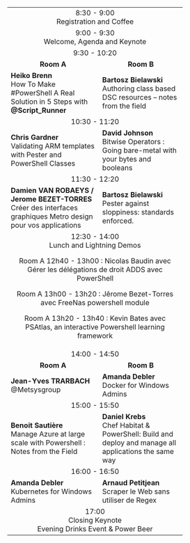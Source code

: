 <table style="width:80%">
  <tr>
    <td colspan="2" style="text-align:center">8:30 - 9:00<br/>
    Registration and Coffee</td>
  </tr>
  <tr>
    <td colspan="2" style="text-align:center">9:00 - 9:30<br/>
    Welcome, Agenda and Keynote</td>
  </tr>
  <tr>
    <td colspan="2" style="text-align:center">9:30 - 10:20</td>
  </tr>
    <tr>
    <td style="text-align:center"> <b>Room A</b></td> <td style="text-align:center"> <b>Room B</b></td>
  </tr>
    <tr>
    <td> <b>Heiko Brenn</b><br/>
    How To Make #PowerShell A Real Solution in 5 Steps with <b>@Script_Runner</b>
    </td> <td> <b>Bartosz Bielawski</b><Br>
    Authoring class based DSC resources – notes from the field
    </td>
  </tr>
  <tr>
    <td colspan="2" style="text-align:center">10:30 - 11:20</td>
  </tr>
    <tr>
    <td> <b>Chris Gardner</b> <br/>
    Validating ARM templates with Pester and PowerShell Classes</td> <td>
    <b>David Johnson</b><br/>
    Bitwise Operators : Going bare-metal with your bytes and booleans
    </td>
  </tr>
  <tr>
    <td colspan="2" style="text-align:center">11:30 - 12:20</td>
  </tr>
    <tr>
    <td> 
    <b>Damien VAN ROBAEYS / Jerome BEZET-TORRES</b><br/>
Créer des interfaces graphiques Metro design pour vos applications
    </td> <td><b>Bartosz Bielawski</b><Br/>
    Pester against sloppiness: standards enforced.
     </td>
  </tr>
    <tr>
    <td colspan="2" style="text-align:center">12:30 - 14:00<br/>
    Lunch and Lightning Demos
      <p>Room A 12h40 - 13h00 : Nicolas Baudin avec Gérer les délégations de droit ADDS avec PowerShell</p>
      <p>Room A 13h00 - 13h20 : Jêrome Bezet-Torres avec FreeNas powershell module</p>
      <p>Room A 13h20 - 13h40 : Kevin Bates avec PSAtlas, an interactive Powershell learning framework</p></td>
     </td> 
  </tr>
 <tr>
    <td colspan="2" style="text-align:center">14:00 - 14:50</td>
  </tr>
  <tr>
    <td style="text-align:center"><b>Room A</b></td> <td style="text-align:center"> <b>Room B</b></td>
  </tr>
    <tr>
    <td>
<b>Jean-Yves TRARBACH</B> 
  @Metsysgroup
</td> <td> <b>Amanda Debler</b><br/>
    Docker for Windows Admins</td>
  </tr>
 <tr>
    <td colspan="2" style="text-align:center">15:00 - 15:50</td>
  </tr>
    <tr>
    <td> <b>Benoit Sautière</b> <br/>
    Manage Azure at large scale with Powershell : Notes from the Field
    </td> <td> <b>Daniel Krebs</b><br/>
    Chef Habitat & PowerShell: Build and deploy and manage all applications the same way
    </td>
  </tr>
 <tr>
    <td colspan="2" style="text-align:center">16:00 - 16:50</td>
  </tr>
    <tr>
    <td><b>Amanda Debler</b><br/>
    Kubernetes for Windows Admins</td> <td>
    <b>Arnaud Petitjean</b><br/>Scraper le Web sans utiliser de Regex 
    </td>
  </tr>
    <tr>
    <td colspan="2" style="text-align:center">17:00<br/>
    Closing Keynote <br/>
    Evening Drinks Event & Power Beer
    </td> 
  </tr>
</table>

